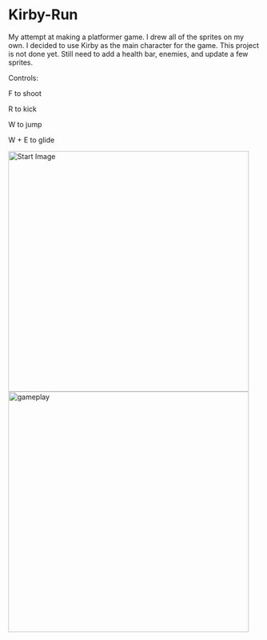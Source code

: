 # Kirby-Run
My attempt at making a platformer game. I drew all of the sprites on my own.
I decided to use Kirby as the main character for the game. This project is not done yet. Still need to add a health bar, enemies, and update a few sprites.

Controls:

F to shoot

R to kick

W to jump

W + E to glide


<img width="481" alt="Start Image" src="https://user-images.githubusercontent.com/30183136/84968062-9d385180-b0e3-11ea-9ae4-c7c8ad62fd35.PNG">

<img width="481" alt="gameplay" src="https://user-images.githubusercontent.com/30183136/84968140-cce75980-b0e3-11ea-960a-fe6ed9173887.PNG">
